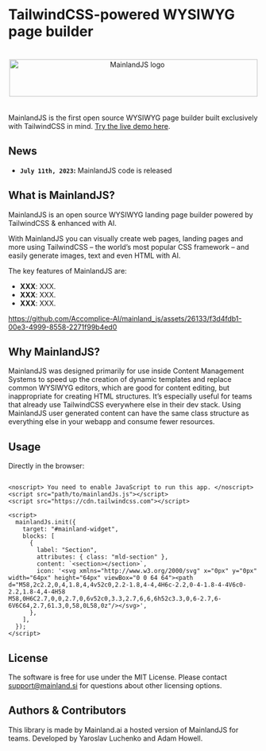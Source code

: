 # TailwindCSS-powered WYSIWYG page builder

<p align="center">
  <img src="https://www.mainlandjs.com/logo.svg" width="500" height="75" alt="MainlandJS logo" style="margin: 20px auto;" />
</p>

MainlandJS is the first open source WYSIWYG page builder built exclusively with TailwindCSS in mind. [Try the live demo here](https://demo.mainlandjs.com).

## News

- **`July 11th, 2023`:** MainlandJS code is released

## What is MainlandJS?

MainlandJS is an open source WYSIWYG landing page builder powered by TailwindCSS & enhanced with AI. 

With MainlandJS you can visually create web pages, landing pages and more using TailwindCSS – the world’s most popular CSS framework – and easily generate images, text and even HTML with AI.

The key features of MainlandJS are:

- **XXX**: XXX.
- **XXX**: XXX.
- **XXX**: XXX.

https://github.com/Accomplice-AI/mainland_js/assets/26133/f3d4fdb1-00e3-4999-8558-2271f99b4ed0

## Why MainlandJS?

MainlandJS was designed primarily for use inside Content Management Systems to speed up the creation of dynamic templates and replace common WYSIWYG editors, which are good for content editing, but inappropriate for creating HTML structures. It’s especially useful for teams that already use TailwindCSS everywhere else in their dev stack. Using MainlandJS user generated content can have the same class structure as everything else in your webapp and consume fewer resources.

## Usage

Directly in the browser:

```<div id="mainland-widget"></div>

<noscript> You need to enable JavaScript to run this app. </noscript>
<script src="path/to/mainlandJs.js"></script>
<script src="https://cdn.tailwindcss.com"></script>

<script>
  mainlandJs.init({
    target: "#mainland-widget",
    blocks: [
      {
        label: "Section",
        attributes: { class: "mld-section" },
        content: `<section></section>`,
        icon: '<svg xmlns="http://www.w3.org/2000/svg" x="0px" y="0px" width="64px" height="64px" viewBox="0 0 64 64"><path d="M58,2c2.2,0,4,1.8,4,4v52c0,2.2-1.8,4-4,4H6c-2.2,0-4-1.8-4-4V6c0-2.2,1.8-4,4-4H58 M58,0H6C2.7,0,0,2.7,0,6v52c0,3.3,2.7,6,6,6h52c3.3,0,6-2.7,6-6V6C64,2.7,61.3,0,58,0L58,0z"/></svg>',
      },
    ],
  });
</script>
```

## License

The software is free for use under the MIT License. Please contact [support@mainland.si](mailto:support@mainland.ai?subject=MainlandJS%20License) for questions about other licensing options.

## Authors & Contributors

This library is made by Mainland.ai a hosted version of MainlandJS for teams.
Developed by Yaroslav Luchenko and Adam Howell.
